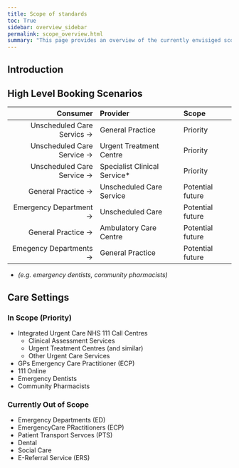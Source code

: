 ```yaml
---
title: Scope of standards
toc: True
sidebar: overview_sidebar
permalink: scope_overview.html
summary: "This page provides an overview of the currently envisiged scope for the national standards"
---
```

## Introduction


## High Level Booking Scenarios

Consumer | Provider | Scope
---------:|:---------|:------
Unscheduled Care Servics → | General Practice | Priority
Unscheduled Care Service → | Urgent Treatment Centre | Priority
Unscheduled Care Service → | Specialist Clinical Service*| Priority
General Practice → | Unscheduled Care Service | Potential future
Emergency Department → | Unscheduled Care | Potential future
General Practice → | Ambulatory Care Centre | Potential future
Emegency Departments → | General Practice | Potential future

* _(e.g. emergency dentists, community pharmacists)_

## Care Settings
### In Scope (Priority) 
* Integrated Urgent Care NHS 111 Call Centres
  * Clinical Assessment Services
  * Urgent Treatment Centres (and similar)
  * Other Urgent Care Services
*  GPs	Emergency Care Practitioner (ECP)
* 111 Online
* Emergency Dentists	
* Community Pharmacists

### Currently Out of Scope
* Emergency Departments (ED)
* EmergencyCare PRactitioners (ECP)
* Patient Transport Servces (PTS)
* Dental
* Social Care
* E-Referral Service (ERS)
